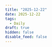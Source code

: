 ```yaml
---
title: "2025-12-22"
date: 2025-12-22
tags:
  - Daily
draft: true
hidden: false
disable_feed: false
---
```


